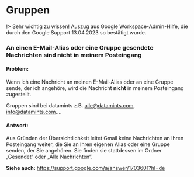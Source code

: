 

# Gruppen
!> Sehr wichtig zu wissen! Auszug aus Google Workspace-Admin-Hilfe, die durch den Google Support 13.04.2023 so bestätigt wurde.

### An einen E-Mail-Alias oder eine Gruppe gesendete Nachrichten sind nicht in meinem Posteingang

#### Problem:
Wenn ich eine Nachricht an meinen E-Mail-Alias oder an eine Gruppe sende, der ich angehöre, wird die Nachricht **nicht** in meinem Posteingang zugestellt.

Gruppen sind bei datamints z.B. alle@datamints.com, info@datamints.com....

#### Antwort:
Aus Gründen der Übersichtlichkeit leitet Gmail keine Nachrichten an Ihren Posteingang weiter, die Sie an Ihren eigenen Alias oder eine Gruppe senden, der Sie angehören. Sie finden sie stattdessen im Ordner „Gesendet“ oder „Alle Nachrichten“. 

**Siehe auch:**
https://support.google.com/a/answer/1703601?hl=de
